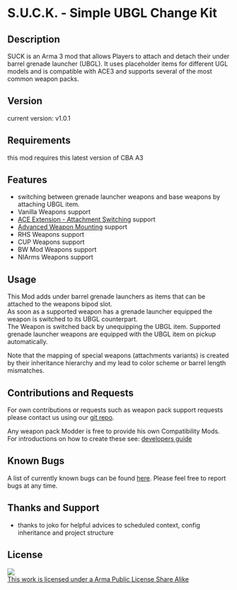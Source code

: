 # S.U.C.K. - Simple UBGL Change Kit

## Description

SUCK is an Arma 3 mod that allows Players to attach and detach their under barrel grenade launcher (UBGL).
It uses placeholder items for different UGL models and is compatible with ACE3 and supports several of the most common weapon packs.

## Version
current version: v1.0.1

## Requirements
this mod requires this latest version of CBA A3

## Features
- switching between grenade launcher weapons and base weapons by attaching UBGL item.
- Vanilla Weapons support
- [ACE Extension - Attachment Switching](https://steamcommunity.com/sharedfiles/filedetails/?id=1374639840&searchtext=attachments) support
- [Advanced Weapon Mounting](https://steamcommunity.com/sharedfiles/filedetails/?id=1378046829&searchtext=attachments) support
- RHS Weapons support
- CUP Weapons support
- BW Mod Weapons support
- NIArms Weapons support

## Usage

This Mod adds under barrel grenade launchers as items that can be attached to the weapons bipod slot.  
As soon as a supported weapon has a grenade launcher equipped the weapon is switched to its UBGL counterpart.  
The Weapon is switched back by unequipping the UBGL item. Supported grenade launcher weapons are equipped with the UBGL item on pickup automatically.  

Note that the mapping of special weapons (attachments variants) is created by their inheritance hierarchy and my lead to color scheme or barrel length mismatches.

## Contributions and Requests

For own contributions or requests such as weapon pack support requests please contact us using our [git repo](https://github.com/CedricPump/suck).

Any weapon pack Modder is free to provide his own Compatibility Mods. For introductions on how to create these see: [developers guide](https://github.com/CedricPump/suck/blob/master/DevelopersGuide.md)

## Known Bugs

A list of currently known bugs can be found [here](https://github.com/CedricPump/suck/issues?q=is%3Aopen+is%3Aissue+label%3Abug).
Please feel free to report bugs at any time.

## Thanks and Support

- thanks to joko for helpful advices to scheduled context, config inheritance and project structure

## License

<a rel="license" href="http://www.bistudio.com/licenses/arma-public-license-share-alike" target="_blank" >
 <img src="http://www.bistudio.com/license-icons/small/APL-SA.png" >
 <br>
 This work is licensed under a Arma Public License Share Alike
</a>
